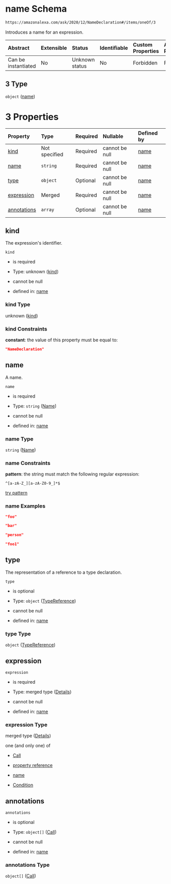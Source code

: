 # name Schema

```txt
https://amazonalexa.com/ask/2020/12/NameDeclaration#/items/oneOf/3
```

Introduces a name for an expression.

| Abstract            | Extensible | Status         | Identifiable | Custom Properties | Additional Properties | Access Restrictions | Defined In                                                                 |
| :------------------ | :--------- | :------------- | :----------- | :---------------- | :-------------------- | :------------------ | :------------------------------------------------------------------------- |
| Can be instantiated | No         | Unknown status | No           | Forbidden         | Forbidden             | none                | [SampleBlock.json*](../../schemas/SampleBlock.json "open original schema") |

## 3 Type

`object` ([name](sampleblock-items-oneof-name.md))

# 3 Properties

| Property                    | Type          | Required | Nullable       | Defined by                                                                                                                      |
| :-------------------------- | :------------ | :------- | :------------- | :------------------------------------------------------------------------------------------------------------------------------ |
| [kind](#kind)               | Not specified | Required | cannot be null | [name](namedeclaration-properties-kind.md "https://amazonalexa.com/ask/2020/12/NameDeclaration#/properties/kind")               |
| [name](#name)               | `string`      | Required | cannot be null | [name](genericargumentsdeclaration-items-properties-name.md "https://amazonalexa.com/ask/2020/12/Name#/properties/name")        |
| [type](#type)               | `object`      | Optional | cannot be null | [name](actiondeclaration-properties-typereference.md "https://amazonalexa.com/ask/2020/12/TypeReference#/properties/type")      |
| [expression](#expression)   | Merged        | Required | cannot be null | [name](namedeclaration-properties-expression.md "https://amazonalexa.com/ask/2020/12/NameDeclaration#/properties/expression")   |
| [annotations](#annotations) | `array`       | Optional | cannot be null | [name](namedeclaration-properties-annotations.md "https://amazonalexa.com/ask/2020/12/NameDeclaration#/properties/annotations") |

## kind

The expression's identifier.

`kind`

*   is required

*   Type: unknown ([kind](namedeclaration-properties-kind.md))

*   cannot be null

*   defined in: [name](namedeclaration-properties-kind.md "https://amazonalexa.com/ask/2020/12/NameDeclaration#/properties/kind")

### kind Type

unknown ([kind](namedeclaration-properties-kind.md))

### kind Constraints

**constant**: the value of this property must be equal to:

```json
"NameDeclaration"
```

## name

A name.

`name`

*   is required

*   Type: `string` ([Name](genericargumentsdeclaration-items-properties-name.md))

*   cannot be null

*   defined in: [name](genericargumentsdeclaration-items-properties-name.md "https://amazonalexa.com/ask/2020/12/Name#/properties/name")

### name Type

`string` ([Name](genericargumentsdeclaration-items-properties-name.md))

### name Constraints

**pattern**: the string must match the following regular expression: 

```regexp
^[a-zA-Z_][a-zA-Z0-9_]*$
```

[try pattern](https://regexr.com/?expression=%5E%5Ba-zA-Z\_%5D%5Ba-zA-Z0-9\_%5D\*%24 "try regular expression with regexr.com")

### name Examples

```json
"foo"
```

```json
"bar"
```

```json
"person"
```

```json
"foo1"
```

## type

The representation of a reference to a type declaration.

`type`

*   is optional

*   Type: `object` ([TypeReference](actiondeclaration-properties-typereference.md))

*   cannot be null

*   defined in: [name](actiondeclaration-properties-typereference.md "https://amazonalexa.com/ask/2020/12/TypeReference#/properties/type")

### type Type

`object` ([TypeReference](actiondeclaration-properties-typereference.md))

## expression



`expression`

*   is required

*   Type: merged type ([Details](namedeclaration-properties-expression.md))

*   cannot be null

*   defined in: [name](namedeclaration-properties-expression.md "https://amazonalexa.com/ask/2020/12/NameDeclaration#/properties/expression")

### expression Type

merged type ([Details](namedeclaration-properties-expression.md))

one (and only one) of

*   [Call](actiondeclaration-properties-annotations-call.md "check type definition")

*   [property reference](arguments-definitions-arg-expression-oneof-property-reference.md "check type definition")

*   [name](arguments-definitions-arg-expression-oneof-name.md "check type definition")

*   [Condition](condition-properties-when-oneof-condition.md "check type definition")

## annotations



`annotations`

*   is optional

*   Type: `object[]` ([Call](actiondeclaration-properties-annotations-call.md))

*   cannot be null

*   defined in: [name](namedeclaration-properties-annotations.md "https://amazonalexa.com/ask/2020/12/NameDeclaration#/properties/annotations")

### annotations Type

`object[]` ([Call](actiondeclaration-properties-annotations-call.md))
